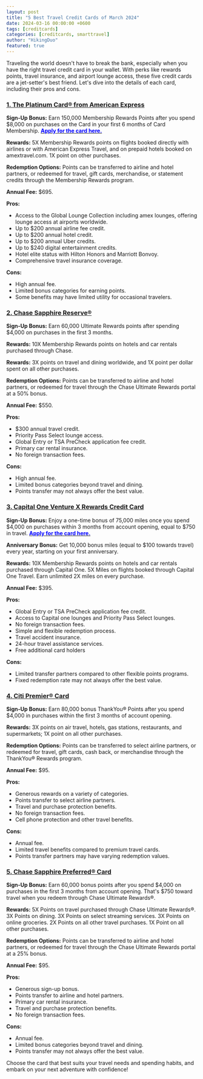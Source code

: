 ```yaml
---
layout: post
title: "5 Best Travel Credit Cards of March 2024"
date: 2024-03-16 00:00:00 +0600
tags: [creditcards]
categories: [creditcards, smarttravel]
author: "HikingDuo"
featured: true
---
```


Traveling the world doesn't have to break the bank, especially when you have the right travel credit card in your wallet. With perks like rewards points, travel insurance, and airport lounge access, these five credit cards are a jet-setter's best friend. Let's dive into the details of each card, including their pros and cons.

### [1. The Platinum Card® from American Express](https://card.americanexpress.com/d/platinum-card/?utm_mcid=&utm_source=google&utm_medium=cpc&utm_term=%2Bamerican%20%2Bexpress%20%2Bplatinum&utm_cmpid=18507428845&utm_adgid=142828790300&utm_tgtid=aud-2277854002789:kwd-383918391531&utm_mt=p&utm_adid=687193864026&utm_dvc=c&utm_ntwk=g&utm_adpos=&utm_plcmnt=&utm_locphysid=9032188&utm_locintid=&utm_feeditemid=&utm_devicemdl=&utm_plcmnttgt=&utm_programname=brandcps&utm_cmp=Platinum&utm_sl=&gclid=Cj0KCQjwhtWvBhD9ARIsAOP0Goidr08Jx1LKVjW6l2CZ7Okdw7AwtEOThNaEnTo6ZZPze7s2j1e5LJkaAgPVEALw_wcB)

**Sign-Up Bonus:** Earn 150,000 Membership Rewards Points after you spend $8,000 on purchases on the Card in your first 6 months of Card Membership. <a href="https://i.capitalone.com/G6FzFcF87"><b style="color: blue;">Apply for the card here.</b></a>

**Rewards:** 5X Membership Rewards points on flights booked directly with airlines or with American Express Travel, and on prepaid hotels booked on amextravel.com. 1X point on other purchases.

**Redemption Options:** Points can be transferred to airline and hotel partners, or redeemed for travel, gift cards, merchandise, or statement credits through the Membership Rewards program.

**Annual Fee:** $695.

**Pros:**
- Access to the Global Lounge Collection including amex lounges, offering lounge access at airports worldwide.
- Up to $200 annual airline fee credit.
- Up to $200 annual hotel credit.
- Up to $200 annual Uber credits.
- Up to $240 digital entertainment credits.
- Hotel elite status with Hilton Honors and Marriott Bonvoy.
- Comprehensive travel insurance coverage.

**Cons:**
- High annual fee.
- Limited bonus categories for earning points.
- Some benefits may have limited utility for occasional travelers.

### [2. Chase Sapphire Reserve®](https://creditcards.chase.com/a1/23Q4/sapphire/dual?CELL=6D4C&jp_cmp=cc/Sapphire+Preferred_Brand_Exact_Sapphire+Preferred_SEM_US_NA_Standard_NA/sea/p56274819573/Chase+Sapphire+Preferred&gclsrc=aw.ds&ds_rl=1253080&gad_source=1&gclid=Cj0KCQjwhtWvBhD9ARIsAOP0Goh4qo5px-cQ1wnyuJRI3l9gYNRog211M0NWz6L-4naNxrm04AVUIXEaAjNKEALw_wcB&gclsrc=aw.ds)

**Sign-Up Bonus:** Earn 60,000 Ultimate Rewards points after spending $4,000 on purchases in the first 3 months.

**Rewards:** 10X Membership Rewards points on hotels and car rentals purchased through Chase.

**Rewards:** 3X points on travel and dining worldwide, and 1X point per dollar spent on all other purchases.

**Redemption Options:** Points can be transferred to airline and hotel partners, or redeemed for travel through the Chase Ultimate Rewards portal at a 50% bonus.

**Annual Fee:** $550.

**Pros:**
- $300 annual travel credit.
- Priority Pass Select lounge access.
- Global Entry or TSA PreCheck application fee credit.
- Primary car rental insurance.
- No foreign transaction fees.

**Cons:**
- High annual fee.
- Limited bonus categories beyond travel and dining.
- Points transfer may not always offer the best value.

### [3. Capital One Venture X Rewards Credit Card](https://i.capitalone.com/G6FzFcF87)

**Sign-Up Bonus:** Enjoy a one-time bonus of 75,000 miles once you spend $4,000 on purchases within 3 months from account opening, equal to $750 in travel.  <a href="https://i.capitalone.com/G6FzFcF87"><b style="color: blue;">Apply for the card here.</b></a>

**Anniversary Bonus:** Get 10,000 bonus miles (equal to $100 towards travel) every year, starting on your first anniversary.

**Rewards:** 10X Membership Rewards points on hotels and car rentals purchased through Capital One. 5X Miles on flights booked through Capital One Travel. Earn unlimited 2X miles on every purchase.

**Annual Fee:** $395.

**Pros:**
- Global Entry or TSA PreCheck application fee credit.
- Access to Capital one lounges and Priority Pass Select lounges.
- No foreign transaction fees.
- Simple and flexible redemption process.
- Travel accident insurance.
- 24-hour travel assistance services.
- Free additional card holders

**Cons:**
- Limited transfer partners compared to other flexible points programs.
- Fixed redemption rate may not always offer the best value.

### [4. Citi Premier® Card](https://www.citi.com/usc/LPACA/Citi/Rewards/Premier/ps/index.html?cmp=knc|acquire|2006|CARDS|Google|BR&targetid=kwd-1244054340&gclid=Cj0KCQjwhtWvBhD9ARIsAOP0GoiCerxDV_0MyhFRB4P0BZRcbxjoY5JNlogFDvPRFd9GyEP_MDeBi5waAvADEALw_wcB&gclsrc=aw.ds&ProspectID=Ppx464SoLlYfwV9BrbBjErUMH5CBThfE)

**Sign-Up Bonus:** Earn 80,000 bonus ThankYou® Points after you spend $4,000 in purchases within the first 3 months of account opening.

**Rewards:** 3X points on air travel, hotels, gas stations, restaurants, and supermarkets; 1X point on all other purchases.

**Redemption Options:** Points can be transferred to select airline partners, or redeemed for travel, gift cards, cash back, or merchandise through the ThankYou® Rewards program.

**Annual Fee:** $95.

**Pros:**
- Generous rewards on a variety of categories.
- Points transfer to select airline partners.
- Travel and purchase protection benefits.
- No foreign transaction fees.
- Cell phone protection and other travel benefits.

**Cons:**
- Annual fee.
- Limited travel benefits compared to premium travel cards.
- Points transfer partners may have varying redemption values.

### [5. Chase Sapphire Preferred® Card](https://creditcards.chase.com/a1/23Q4/sapphire/dual?CELL=6D4C&jp_cmp=cc/Sapphire+Preferred_Brand_Exact_Sapphire+Preferred_SEM_US_NA_Standard_NA/sea/p56274819573/Chase+Sapphire+Preferred&gclsrc=aw.ds&ds_rl=1253080&gad_source=1&gclid=Cj0KCQjwhtWvBhD9ARIsAOP0Goh4qo5px-cQ1wnyuJRI3l9gYNRog211M0NWz6L-4naNxrm04AVUIXEaAjNKEALw_wcB&gclsrc=aw.ds)

**Sign-Up Bonus:** Earn 60,000 bonus points after you spend $4,000 on purchases in the first 3 months from account opening. That's $750 toward travel when you redeem through Chase Ultimate Rewards®.

**Rewards:** 5X Points on travel purchased through Chase Ultimate Rewards®. 3X Points on dining. 3X Points on select streaming services. 3X Points on online groceries. 2X Points on all other travel purchases. 1X Point on all other purchases.

**Redemption Options:** Points can be transferred to airline and hotel partners, or redeemed for travel through the Chase Ultimate Rewards portal at a 25% bonus.

**Annual Fee:** $95.

**Pros:**
- Generous sign-up bonus.
- Points transfer to airline and hotel partners.
- Primary car rental insurance.
- Travel and purchase protection benefits.
- No foreign transaction fees.

**Cons:**
- Annual fee.
- Limited bonus categories beyond travel and dining.
- Points transfer may not always offer the best value.

Choose the card that best suits your travel needs and spending habits, and embark on your next adventure with confidence!
